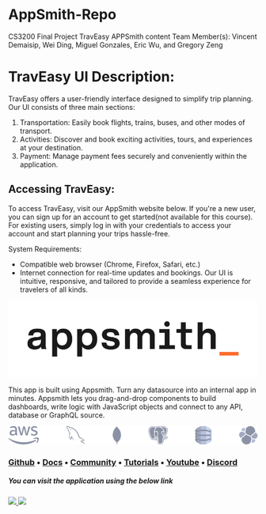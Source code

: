 # AppSmith-Repo
CS3200 Final Project TravEasy APPSmith content
Team Member(s): Vincent Demaisip, Wei Ding, Miguel Gonzales, Eric Wu, and Gregory Zeng

# TravEasy UI Description:
TravEasy offers a user-friendly interface designed to simplify trip planning. Our UI consists of three main sections:
1. Transportation: Easily book flights, trains, buses, and other modes of transport.
2. Activities: Discover and book exciting activities, tours, and experiences at your destination.
3. Payment: Manage payment fees securely and conveniently within the application.

## Accessing TravEasy:

To access TravEasy, visit our AppSmith website below. If you're a new user, you can sign up for an account to get started(not available for this course). For existing users, simply log in with your credentials to access your account and start planning your trips hassle-free.

System Requirements:
- Compatible web browser (Chrome, Firefox, Safari, etc.)
- Internet connection for real-time updates and bookings.
Our UI is intuitive, responsive, and tailored to provide a seamless experience for travelers of all kinds.

![](https://raw.githubusercontent.com/appsmithorg/appsmith/release/static/appsmith_logo_primary.png)

This app is built using Appsmith. Turn any datasource into an internal app in minutes. Appsmith lets you drag-and-drop components to build dashboards, write logic with JavaScript objects and connect to any API, database or GraphQL source.

![](https://raw.githubusercontent.com/appsmithorg/appsmith/release/static/images/integrations.png)

### [Github](https://github.com/appsmithorg/appsmith) • [Docs](https://docs.appsmith.com/?utm_source=github&utm_medium=social&utm_content=appsmith_docs&utm_campaign=null&utm_term=appsmith_docs) • [Community](https://community.appsmith.com/) • [Tutorials](https://github.com/appsmithorg/appsmith/tree/update/readme#tutorials) • [Youtube](https://www.youtube.com/appsmith) • [Discord](https://discord.gg/rBTTVJp)

##### You can visit the application using the below link

###### [![](https://assets.appsmith.com/git-sync/Buttons.svg) ](http://localhost:8080/applications/661f63dbddd0a931b9e9ece7/pages/661f64aaddd0a931b9e9ecf1) [![](https://assets.appsmith.com/git-sync/Buttons2.svg)](http://localhost:8080/applications/661f63dbddd0a931b9e9ece7/pages/661f64aaddd0a931b9e9ecf1/edit)

